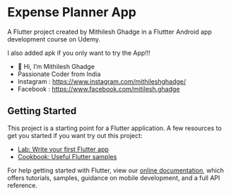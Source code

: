 # Expense Planner App

A Flutter project created by Mithilesh Ghadge in a Fluttter Android app development course on Udemy.

I also added apk if you only want to try the App!!!

- 👋 Hi, I’m Mithilesh Ghadge
- Passionate Coder from India
- Instagram : https://www.instagram.com/mithileshghadge/
- Facebook : https://www.facebook.com/mitilesh.ghadge

## Getting Started
This project is a starting point for a Flutter application.
A few resources to get you started if you want try out this project:

- [Lab: Write your first Flutter app](https://flutter.dev/docs/get-started/codelab)
- [Cookbook: Useful Flutter samples](https://flutter.dev/docs/cookbook)

For help getting started with Flutter, view our
[online documentation](https://flutter.dev/docs), which offers tutorials,
samples, guidance on mobile development, and a full API reference.
